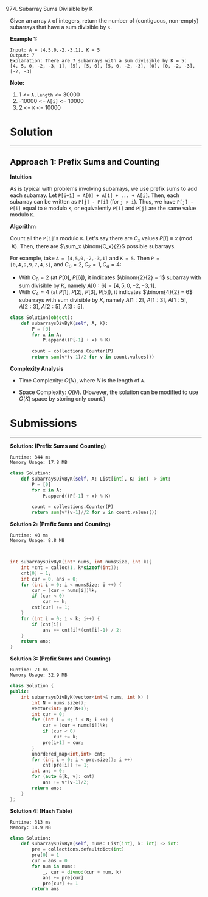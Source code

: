 974. Subarray Sums Divisible by K

Given an array `A` of integers, return the number of (contiguous, non-empty) subarrays that have a sum divisible by `K`.

 

**Example 1:**
```
Input: A = [4,5,0,-2,-3,1], K = 5
Output: 7
Explanation: There are 7 subarrays with a sum divisible by K = 5:
[4, 5, 0, -2, -3, 1], [5], [5, 0], [5, 0, -2, -3], [0], [0, -2, -3], [-2, -3]
``` 

**Note:**

1. 1 <= `A.length` <= 30000
1. -10000 <= `A[i]` <= 10000
1. 2 <= `K` <= 10000

# Solution
---
## Approach 1: Prefix Sums and Counting
**Intuition**

As is typical with problems involving subarrays, we use prefix sums to add each subarray. Let `P[i+1] = A[0] + A[1] + ... + A[i]`. Then, each subarray can be written as `P[j] - P[i]` (for `j > i`). Thus, we have `P[j] - P[i]` equal to `0` modulo `K`, or equivalently `P[i]` and `P[j]` are the same value modulo `K`.

**Algorithm**

Count all the `P[i]`'s modulo `K`. Let's say there are $C_x$ values $P[i] \equiv x \pmod{K}$. Then, there are $\sum_x \binom{C_x}{2}$ possible subarrays.

For example, take `A = [4,5,0,-2,-3,1]` and `K = 5`. Then `P = [0,4,9,9,7,4,5]`, and $C_0 = 2, C_2 = 1, C_4 = 4$:

* With $C_0 = 2$ (at $P[0]$, $P[6]$), it indicates $\binom{2}{2} = 1$ subarray with sum divisible by $K$, namely $A[0:6] = [4, 5, 0, -2, -3, 1]$.
* With $C_4 = 4$ (at $P[1]$, $P[2]$, $P[3]$, $P[5]$), it indicates $\binom{4}{2} = 6$ subarrays with sum divisible by $K$, namely $A[1:2]$, $A[1:3]$, $A[1:5]$, $A[2:3]$, $A[2:5]$, $A[3:5]$.

```python
class Solution(object):
    def subarraysDivByK(self, A, K):
        P = [0]
        for x in A:
            P.append((P[-1] + x) % K)

        count = collections.Counter(P)
        return sum(v*(v-1)/2 for v in count.values())
```

**Complexity Analysis**

* Time Complexity: $O(N)$, where $N$ is the length of `A`.

* Space Complexity: $O(N)$. (However, the solution can be modified to use $O(K)$ space by storing only count.)

# Submissions
---
**Solution: (Prefix Sums and Counting)**
```
Runtime: 344 ms
Memory Usage: 17.8 MB
```
```python
class Solution:
    def subarraysDivByK(self, A: List[int], K: int) -> int:
        P = [0]
        for x in A:
            P.append((P[-1] + x) % K)

        count = collections.Counter(P)
        return sum(v*(v-1)//2 for v in count.values())
```

**Solution 2: (Prefix Sums and Counting)**
```
Runtime: 40 ms
Memory Usage: 8.8 MB
```
```c


int subarraysDivByK(int* nums, int numsSize, int k){
    int *cnt = calloc(1, k*sizeof(int));
    cnt[0] = 1;
    int cur = 0, ans = 0;
    for (int i = 0; i < numsSize; i ++) {
        cur = (cur + nums[i])%k;
        if (cur < 0)
            cur += k;
        cnt[cur] += 1;
    }
    for (int i = 0; i < k; i++) {
        if (cnt[i])
            ans += cnt[i]*(cnt[i]-1) / 2;
    }
    return ans;
}
```

**Solution 3: (Prefix Sums and Counting)**
```
Runtime: 71 ms
Memory Usage: 32.9 MB
```
```c++
class Solution {
public:
    int subarraysDivByK(vector<int>& nums, int k) {
        int N = nums.size();
        vector<int> pre(N+1);
        int cur = 0;
        for (int i = 0; i < N; i ++) {
            cur = (cur + nums[i])%k;
            if (cur < 0)
                cur += k;
            pre[i+1] = cur;
        }
        unordered_map<int,int> cnt;
        for (int i = 0; i < pre.size(); i ++)
            cnt[pre[i]] += 1;
        int ans = 0;
        for (auto &[k, v]: cnt)
            ans += v*(v-1)/2;
        return ans;
    }
};
```

**Solution 4: (Hash Table)**
```
Runtime: 313 ms
Memory: 18.9 MB
```
```python
class Solution:
    def subarraysDivByK(self, nums: List[int], k: int) -> int:
        pre = collections.defaultdict(int)
        pre[0] = 1
        cur = ans = 0
        for num in nums:
            _, cur = divmod(cur + num, k)
            ans += pre[cur]
            pre[cur] += 1
        return ans
```
